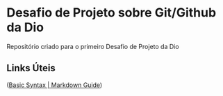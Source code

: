 # Desafio de Projeto sobre Git/Github da Dio

Repositório criado para o primeiro Desafio de Projeto da Dio



## Links Úteis

([Basic Syntax | Markdown Guide](https://www.markdownguide.org/basic-syntax/))

